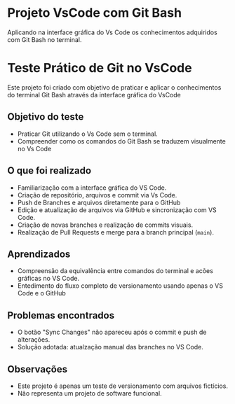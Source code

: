 # Projeto VsCode com Git Bash

Aplicando na interface gráfica do Vs Code os conhecimentos adquiridos com Git Bash no terminal.

# Teste Prático de Git no VsCode

Este projeto foi criado com objetivo de praticar e aplicar o conhecimentos do terminal Git Bash através da interface gráfica do VsCode

## Objetivo do teste

- Praticar Git utilizando o Vs Code sem o terminal.
- Compreender como os comandos do Git Bash se traduzem visualmente no Vs Code

## O que foi realizado

- Familiarização com a interface gráfica do VS Code.
- Criação de repositório, arquivos e commit via Vs Code.
- Push de Branches e arquivos diretamente para o GitHub
- Edição e atualização de arquivos via GitHub e sincronização com VS Code.
- Criação de novas branches e realização de commits visuais.
- Realização de Pull Requests e merge para a branch principal (`main`).

## Aprendizados

- Compreensão da equivalência entre comandos do terminal e acões gráficas no VS Code.
- Entedimento do fluxo completo de versionamento usando apenas o VS Code e o GitHub

## Problemas encontrados

- O botão "Sync Changes" não apareceu após o commit e push de alterações.
- Solução adotada: atualzação manual das branches no VS Code.

## Observações

- Este projeto é apenas um teste de versionamento com arquivos fictícios.
- Não representa um projeto de software funcional.

